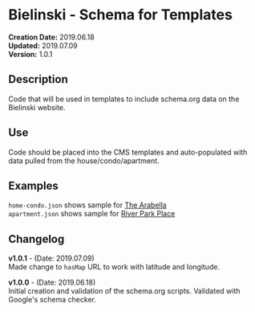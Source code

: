 # Bielinski - Schema for Templates

**Creation Date:** 2019.06.18  
**Updated:** 2019.07.09  
**Version:** 1.0.1  
  
	
## Description
Code that will be used in templates to include schema.org data on
the Bielinski website.


## Use
Code should be placed into the CMS templates and auto-populated with
data pulled from the house/condo/apartment.


## Examples
`home-condo.json` shows sample for [The Arabella](https://www.bielinski.com/new-homes/buy-a-redihome/RediHome-Details.aspx?p=7083)  
`apartment.json` shows sample for [River Park Place](https://www.bielinski.com/Apartments/River-Park-Place.aspx)

## Changelog
**v1.0.1** - (Date: 2019.07.09)  
Made change to `hasMap` URL to work with latitude and longitude.

**v1.0.0** - (Date: 2019.06.18)  
Initial creation and validation of the schema.org scripts.
Validated with Google's schema checker.